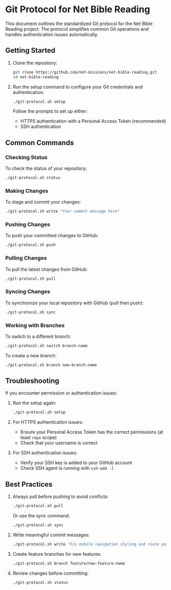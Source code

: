 # Git Protocol for Net Bible Reading

This document outlines the standardized Git protocol for the Net Bible Reading project. The protocol simplifies common Git operations and handles authentication issues automatically.

## Getting Started

1. Clone the repository:
   ```bash
   git clone https://github.com/net-missions/net-bible-reading.git
   cd net-bible-reading
   ```

2. Run the setup command to configure your Git credentials and authentication:
   ```bash
   ./git-protocol.sh setup
   ```
   Follow the prompts to set up either:
   - HTTPS authentication with a Personal Access Token (recommended)
   - SSH authentication

## Common Commands

### Checking Status
To check the status of your repository:
```bash
./git-protocol.sh status
```

### Making Changes
To stage and commit your changes:
```bash
./git-protocol.sh write "Your commit message here"
```

### Pushing Changes
To push your committed changes to GitHub:
```bash
./git-protocol.sh push
```

### Pulling Changes
To pull the latest changes from GitHub:
```bash
./git-protocol.sh pull
```

### Syncing Changes
To synchronize your local repository with GitHub (pull then push):
```bash
./git-protocol.sh sync
```

### Working with Branches
To switch to a different branch:
```bash
./git-protocol.sh switch branch-name
```

To create a new branch:
```bash
./git-protocol.sh branch new-branch-name
```

## Troubleshooting

If you encounter permission or authentication issues:

1. Run the setup again:
   ```bash
   ./git-protocol.sh setup
   ```

2. For HTTPS authentication issues:
   - Ensure your Personal Access Token has the correct permissions (at least `repo` scope)
   - Check that your username is correct

3. For SSH authentication issues:
   - Verify your SSH key is added to your GitHub account
   - Check SSH agent is running with `ssh-add -l`

## Best Practices

1. Always pull before pushing to avoid conflicts:
   ```bash
   ./git-protocol.sh pull
   ```
   Or use the sync command:
   ```bash
   ./git-protocol.sh sync
   ```

2. Write meaningful commit messages:
   ```bash
   ./git-protocol.sh write "Fix mobile navigation styling and route paths"
   ```

3. Create feature branches for new features:
   ```bash
   ./git-protocol.sh branch feature/new-feature-name
   ```

4. Review changes before committing:
   ```bash
   ./git-protocol.sh status
   ``` 